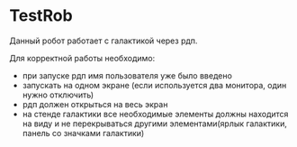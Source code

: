 # TestRob

Данный робот работает с галактикой через рдп.

Для корректной работы необходимо:
 * при запуске рдп имя пользователя уже было введено
 * запускать на одном экране (если используется два монитора, один нужно отключить)
 * рдп должен открыться на весь экран
 * на стенде галактики все необходимые элементы должны находится на виду и не перекрываться другими элементами(ярлык галактики, панель со значками галактики)
  
